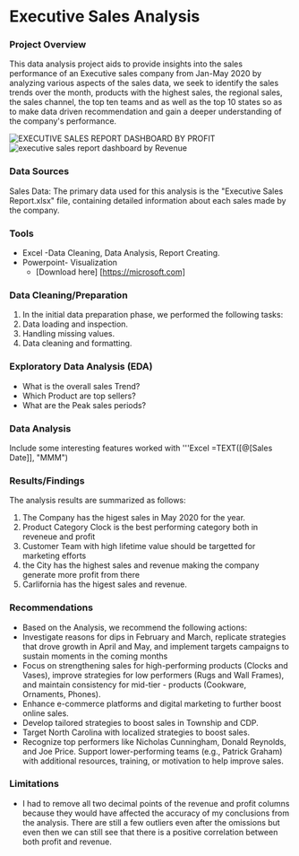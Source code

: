 # Executive Sales Analysis


### Project Overview


This data analysis project aids to provide insights into the sales performance of an Executive sales company from Jan-May 2020 by analyzing various aspects of the sales data, we seek to identify the sales trends over the month, products with the highest sales, the regional sales, the sales channel, the top ten teams and as well as the top 10 states so as to make data driven recommendation and gain a deeper understanding of the company's performance.

![EXECUTIVE SALES REPORT  DASHBOARD BY PROFIT](https://github.com/user-attachments/assets/d9e8ede9-fff3-424a-9201-dfc9593b0e98)
![executive sales report  dashboard by Revenue](https://github.com/user-attachments/assets/85ff1d45-46d5-44f0-8fce-5def0ef3e356)



### Data Sources

Sales Data: The primary data used for this analysis is the "Executive Sales Report.xlsx" file, containing detailed information about each sales made by the company. 

### Tools 

- Excel -Data Cleaning, Data Analysis, Report Creating.
- Powerpoint- Visualization
  -  [Download here] [https://microsoft.com]

### Data Cleaning/Preparation

1. In the initial data preparation phase, we performed the following tasks:
2. Data loading and inspection.
3. Handling missing values.
4. Data cleaning and formatting.

### Exploratory Data Analysis  (EDA)

- What is the overall sales Trend?
- Which Product are top sellers?
- What are the Peak sales periods?

### Data Analysis

Include some interesting features worked with
'''Excel
=TEXT([@[Sales Date]], "MMM")

### Results/Findings

The analysis results are summarized as follows:
1. The Company has the higest sales in May 2020 for the year.
2. Product Category Clock is the best performing category both in reveneue and profit
3. Customer Team with high lifetime value should be targetted for marketing efforts
4. the City has the highest sales and revenue making the company generate more profit from there
5. Carlifornia has the higest sales and revenue.

### Recommendations

- Based on the Analysis, we recommend the following actions:
- Investigate reasons for dips in February and March, replicate strategies that drove growth in April and May, and implement targets campaigns to sustain moments in the coming months
- Focus on strengthening sales for high-performing products (Clocks and Vases), improve strategies for low performers (Rugs and Wall Frames), and maintain consistency for mid-tier - products (Cookware, Ornaments, Phones).
- Enhance e-commerce platforms and digital marketing to further boost online sales.
- Develop tailored strategies to boost sales in Township and CDP.
- Target North Carolina with localized strategies to boost sales.
- Recognize top performers like Nicholas Cunningham, Donald Reynolds, and Joe Price. Support lower-performing teams (e.g., Patrick Graham) with additional resources, training, or motivation to help improve sales.

### Limitations

- I had to remove all two decimal points of the revenue and profit columns because they would have affected the accuracy of my conclusions from the analysis. There are still a few outliers even after the omissions but even then we can still see that there is a positive correlation between both profit and revenue.

